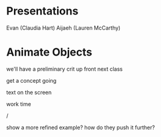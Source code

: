 # Presentations

Evan (Claudia Hart)
Aijaeh (Lauren McCarthy)


# Animate Objects

we'll have a preliminary crit up front next class

get a concept going

text on the screen



work time

/

show a more refined example?
how do they push it further?
